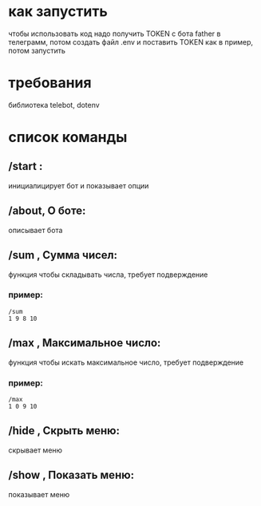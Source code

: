 # как запустить
чтобы использовать код надо получить TOKEN с бота father в телеграмм, потом создать файл .env и поставить TOKEN как в пример, потом запустить

# требования
библиотека telebot, dotenv


# список команды

## /start : 
инициалицирует бот и показывает опции
## /about, О боте: 
описывает бота

## /sum , Сумма чисел: 
функция чтобы складывать числа, требует подверждение
### пример:
    /sum
    1 9 8 10
## /max , Максимальное число: 
функция чтобы искать максимальное число, требует подверждение
### пример:
    /max
    1 0 9 10
## /hide , Скрыть меню: 
скрывает меню
## /show , Показать меню: 
показывает меню

